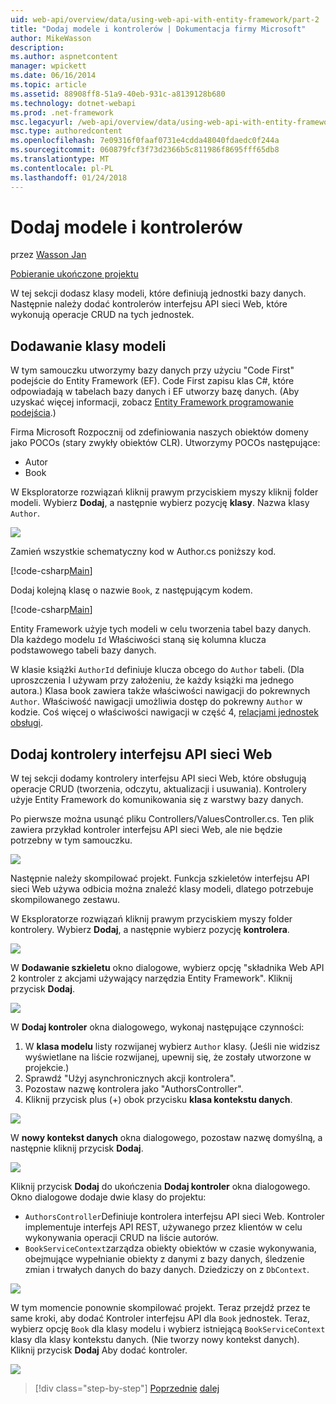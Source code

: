 ```yaml
---
uid: web-api/overview/data/using-web-api-with-entity-framework/part-2
title: "Dodaj modele i kontrolerów | Dokumentacja firmy Microsoft"
author: MikeWasson
description: 
ms.author: aspnetcontent
manager: wpickett
ms.date: 06/16/2014
ms.topic: article
ms.assetid: 88908ff8-51a9-40eb-931c-a8139128b680
ms.technology: dotnet-webapi
ms.prod: .net-framework
msc.legacyurl: /web-api/overview/data/using-web-api-with-entity-framework/part-2
msc.type: authoredcontent
ms.openlocfilehash: 7e09316f0faaf0731e4cdda48040fdaedc0f244a
ms.sourcegitcommit: 060879fcf3f73d2366b5c811986f8695fff65db8
ms.translationtype: MT
ms.contentlocale: pl-PL
ms.lasthandoff: 01/24/2018
---
```

<a name="add-models-and-controllers"></a>Dodaj modele i kontrolerów
====================
przez [Wasson Jan](https://github.com/MikeWasson)

[Pobieranie ukończone projektu](https://github.com/MikeWasson/BookService)

W tej sekcji dodasz klasy modeli, które definiują jednostki bazy danych. Następnie należy dodać kontrolerów interfejsu API sieci Web, które wykonują operacje CRUD na tych jednostek.

## <a name="add-model-classes"></a>Dodawanie klasy modeli

W tym samouczku utworzymy bazy danych przy użyciu "Code First" podejście do Entity Framework (EF). Code First zapisu klas C#, które odpowiadają w tabelach bazy danych i EF utworzy bazę danych. (Aby uzyskać więcej informacji, zobacz [Entity Framework programowanie podejścia](https://msdn.microsoft.com/library/ms178359%28v=vs.110%29.aspx#dbfmfcf).)

Firma Microsoft Rozpocznij od zdefiniowania naszych obiektów domeny jako POCOs (stary zwykły obiektów CLR). Utworzymy POCOs następujące:

- Autor
- Book

W Eksploratorze rozwiązań kliknij prawym przyciskiem myszy kliknij folder modeli. Wybierz **Dodaj**, a następnie wybierz pozycję **klasy**. Nazwa klasy `Author`.

![](part-2/_static/image1.png)

Zamień wszystkie schematyczny kod w Author.cs poniższy kod.

[!code-csharp[Main](part-2/samples/sample1.cs)]

Dodaj kolejną klasę o nazwie `Book`, z następującym kodem.

[!code-csharp[Main](part-2/samples/sample2.cs)]

Entity Framework użyje tych modeli w celu tworzenia tabel bazy danych. Dla każdego modelu `Id` Właściwości staną się kolumna klucza podstawowego tabeli bazy danych.

W klasie książki `AuthorId` definiuje klucza obcego do `Author` tabeli. (Dla uproszczenia I używam przy założeniu, że każdy książki ma jednego autora.) Klasa book zawiera także właściwości nawigacji do pokrewnych `Author`. Właściwość nawigacji umożliwia dostęp do pokrewny `Author` w kodzie. Coś więcej o właściwości nawigacji w część 4, [relacjami jednostek obsługi](part-4.md).

## <a name="add-web-api-controllers"></a>Dodaj kontrolery interfejsu API sieci Web

W tej sekcji dodamy kontrolery interfejsu API sieci Web, które obsługują operacje CRUD (tworzenia, odczytu, aktualizacji i usuwania). Kontrolery użyje Entity Framework do komunikowania się z warstwy bazy danych.

Po pierwsze można usunąć pliku Controllers/ValuesController.cs. Ten plik zawiera przykład kontroler interfejsu API sieci Web, ale nie będzie potrzebny w tym samouczku.

![](part-2/_static/image2.png)

Następnie należy skompilować projekt. Funkcja szkieletów interfejsu API sieci Web używa odbicia można znaleźć klasy modeli, dlatego potrzebuje skompilowanego zestawu.

W Eksploratorze rozwiązań kliknij prawym przyciskiem myszy folder kontrolery. Wybierz **Dodaj**, a następnie wybierz pozycję **kontrolera**.

![](part-2/_static/image3.png)

W **Dodawanie szkieletu** okno dialogowe, wybierz opcję "składnika Web API 2 kontroler z akcjami używający narzędzia Entity Framework". Kliknij przycisk **Dodaj**.

![](part-2/_static/image4.png)

W **Dodaj kontroler** okna dialogowego, wykonaj następujące czynności:

1. W **klasa modelu** listy rozwijanej wybierz `Author` klasy. (Jeśli nie widzisz wyświetlane na liście rozwijanej, upewnij się, że zostały utworzone w projekcie.)
2. Sprawdź "Użyj asynchronicznych akcji kontrolera".
3. Pozostaw nazwę kontrolera jako &quot;AuthorsController&quot;.
4. Kliknij przycisk plus (+) obok przycisku **klasa kontekstu danych**.

![](part-2/_static/image5.png)

W **nowy kontekst danych** okna dialogowego, pozostaw nazwę domyślną, a następnie kliknij przycisk **Dodaj**.

![](part-2/_static/image6.png)

Kliknij przycisk **Dodaj** do ukończenia **Dodaj kontroler** okna dialogowego. Okno dialogowe dodaje dwie klasy do projektu:

- `AuthorsController`Definiuje kontrolera interfejsu API sieci Web. Kontroler implementuje interfejs API REST, używanego przez klientów w celu wykonywania operacji CRUD na liście autorów.
- `BookServiceContext`zarządza obiekty obiektów w czasie wykonywania, obejmujące wypełnianie obiekty z danymi z bazy danych, śledzenie zmian i trwałych danych do bazy danych. Dziedziczy on z `DbContext`.

![](part-2/_static/image7.png)

W tym momencie ponownie skompilować projekt. Teraz przejdź przez te same kroki, aby dodać Kontroler interfejsu API dla `Book` jednostek. Teraz, wybierz opcję `Book` dla klasy modelu i wybierz istniejącą `BookServiceContext` klasy dla klasy kontekstu danych. (Nie tworzy nowy kontekst danych). Kliknij przycisk **Dodaj** Aby dodać kontroler.

![](part-2/_static/image8.png)

>[!div class="step-by-step"]
[Poprzednie](part-1.md)
[dalej](part-3.md)
